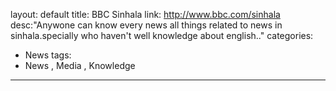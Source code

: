 layout: default
title: BBC Sinhala
link: http://www.bbc.com/sinhala
desc:"Anywone can know every news all things related to news in sinhala.specially who haven't well knowledge about english.."
categories:
- News
tags:
- News , Media , Knowledge 
---